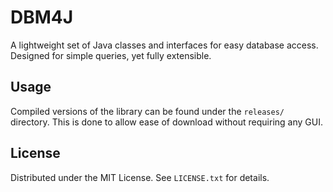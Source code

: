# DBM4J

A lightweight set of Java classes and interfaces for easy database access. Designed for simple queries, yet fully
extensible.

## Usage

Compiled versions of the library can be found under the `releases/` directory. This is done to allow ease of download
without requiring any GUI.

## License

Distributed under the MIT License. See `LICENSE.txt` for details.
